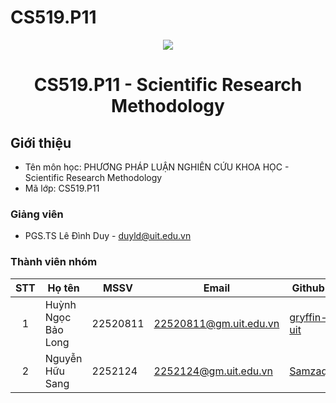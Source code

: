 # CS519.P11
<p align="center">
  <a href="https://www.uit.edu.vn/"><img src="https://www.uit.edu.vn/sites/vi/files/banner.png"></a>
<h1 align="center"><b>CS519.P11 - Scientific Research Methodology</b></h1>

## Giới thiệu
* Tên môn học: PHƯƠNG PHÁP LUẬN NGHIÊN CỨU KHOA HỌC - Scientific Research Methodology
* Mã lớp: CS519.P11

### Giảng viên
* PGS.TS Lê Đình Duy - duyld@uit.edu.vn

### Thành viên nhóm

| STT | Họ tên | MSSV | Email | Github |
| :---: | --- | --- | --- | --- |
| 1 | Huỳnh Ngọc Bảo Long | 22520811 | 22520811@gm.uit.edu.vn | [gryffin-uit](https://github.com/gryffin-uit) |
| 2 | Nguyễn Hữu Sang     | 2252124  | 2252124@gm.uit.edu.vn  |  [Samzaq](https://github.com/Samzaq) |
